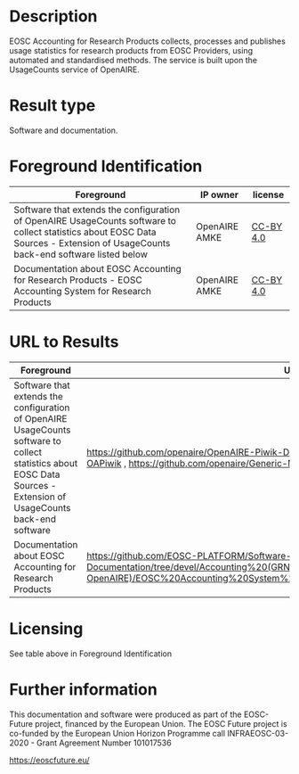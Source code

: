 # Description

EOSC Accounting for Research Products collects, processes and publishes usage statistics for research products from EOSC Providers, using automated and standardised methods. The service is built upon the UsageCounts service of OpenAIRE.

# Result type

Software and documentation.

# Foreground Identification

| Foreground | IP owner | license|
|------------|----------|--------|
|Software that extends the configuration of OpenAIRE UsageCounts software to collect statistics about EOSC Data Sources - Extension of UsageCounts back-end software listed below | OpenAIRE AMKE |[CC-BY 4.0](https://creativecommons.org/licenses/by/4.0/deed.es)|
|Documentation about EOSC Accounting for Research Products - EOSC Accounting System for Research Products|OpenAIRE AMKE|[CC-BY 4.0](https://creativecommons.org/licenses/by/4.0/deed.es)|

# URL to Results

| Foreground | URL|
|------------|----------|
|Software that extends the configuration of OpenAIRE UsageCounts software to collect statistics about EOSC Data Sources - Extension of UsageCounts back-end software | https://github.com/openaire/OpenAIRE-Piwik-DSpace, https://github.com/openaire/EPrints-OAPiwik , https://github.com/openaire/Generic-Matomo-Tracker|
|Documentation about EOSC Accounting for Research Products | https://github.com/EOSC-PLATFORM/Software-Documentation/tree/devel/Accounting%20(GRNET-OpenAIRE)/EOSC%20Accounting%20System%20for%20Research%20Products%20(OpenAIRE) |

# Licensing
See table above in Foreground Identification

# Further information
This documentation and software were produced as part of the EOSC-Future project, financed by the European Union.
The EOSC Future project is co-funded by the European Union Horizon Programme call INFRAEOSC-03-2020 - Grant Agreement Number 101017536

https://eoscfuture.eu/


